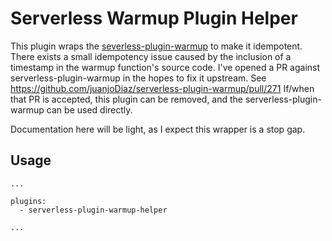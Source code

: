# Serverless Warmup Plugin Helper

This plugin wraps the [severless-plugin-warmup](https://www.npmjs.com/package/serverless-plugin-warmup) to make it idempotent.
There exists a small idempotency issue caused by the inclusion of a timestamp in the warmup function's source code.  I've opened a PR against serverless-plugin-warmup in the hopes to fix it upstream.  See https://github.com/juanjoDiaz/serverless-plugin-warmup/pull/271  If/when that PR is accepted, this plugin can be removed, and the serverless-plugin-warmup can be used directly.

Documentation here will be light, as I expect this wrapper is a stop gap.

## Usage

```
...

plugins:
  - serverless-plugin-warmup-helper

...
```
